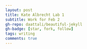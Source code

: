 ```yaml
---
layout: post
title: Kate Albrecht Lab 1
subtitle: Work for Feb 2
gh-repo: daattali/beautiful-jekyll
gh-badge: [star, fork, follow]
tags: writing
comments: true
---
```


